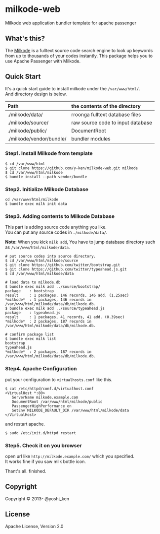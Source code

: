 # milkode-web

Milkode web application bundler template for apache passenger

## What's this?

The [Milkode](http://milkode.ongaeshi.me/wiki/Main_Page) is a fulltext source code search engine to look up keywords from up to thousands of your codes instantly.
This package helps you to use Apache Passenger with Milkode.

## Quick Start

It's a quick start guide to install milkode under the `/var/www/html/`.  
And directory design is below.  

|Path|the contents of the directory|
|:---|:---|
|./milkode/data/|rroonga fulltext database files|
|./milkode/source/|raw source code to input database|
|./milkode/public/|DocumentRoot|
|./milkode/vendor/bundle/|bundler modules|


### Step1. Install Milkode from template

```
$ cd /var/www/html
$ git clone https://github.com/y-ken/milkode-web.git milkode
$ cd /var/www/html/milkode
$ bundle install --path vendor/bundle
```

### Step2. Initialize Milkode Database

```
cd /var/www/html/milkode
$ bundle exec milk init data
```

### Step3. Adding contents to Milkode Database

This part is adding source code anything you like.  
You can put any source codes in `./milkode/data/`.

**Note:** When you kick `milk add`, You have to jump database directory such as `/var/www/html/milkode/data`.

```
# put source codes into source directory.
$ cd /var/www/html/milkode/source
$ git clone https://github.com/twitter/bootstrap.git
$ git clone https://github.com/twitter/typeahead.js.git
$ cd /var/www/html/milkode/data

# load data to milkode.db
$ bundle exec milk add ../source/bootstrap/
package    : bootstrap
result     : 1 packages, 146 records, 146 add. (1.25sec)
*milkode*  : 1 packages, 146 records in /var/www/html/milkode/data/db/milkode.db.
$ bundle exec milk add ../source/typeahead.js
package    : typeahead.js
result     : 1 packages, 41 records, 41 add. (0.39sec)
*milkode*  : 2 packages, 187 records in /var/www/html/milkode/data/db/milkode.db.

# confirm package list
$ bundle exec milk list
bootstrap
typeahead.js
*milkode*  : 2 packages, 187 records in /var/www/html/milkode/data/db/milkode.db.
```


### Step4. Apache Configuration

put your configuration to `virtualhosts.conf` like this.

```
$ cat /etc/httpd/conf.d/virtualhost.conf
<VirtualHost *:80>
   ServerName milkode.example.com
   DocumentRoot /var/www/html/milkode/public
   PassengerHighPerformance on
   SetEnv MILKODE_DEFAULT_DIR /var/www/html/milkode/data
</VirtualHost>
```

and restart apache.

```
$ sudo /etc/init.d/httpd restart
```

### Step5. Check it on you browser

open url like `http://milkode.example.com/` which you specified.  
It works fine if you saw milk bottle icon.

Thant's all. finished.

## Copyright
Copyright © 2013- @yoshi_ken

## License
Apache License, Version 2.0